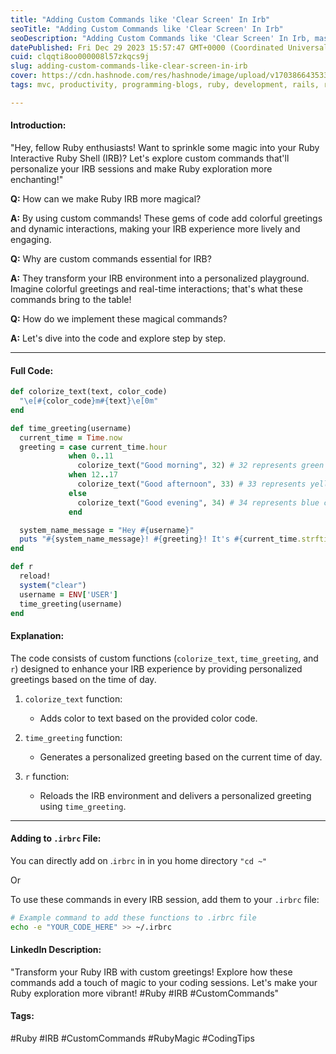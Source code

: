 ```yaml
---
title: "Adding Custom Commands like 'Clear Screen' In Irb"
seoTitle: "Adding Custom Commands like 'Clear Screen' In Irb"
seoDescription: "Adding Custom Commands like 'Clear Screen' In Irb, master irb ruby, add reload custom commands."
datePublished: Fri Dec 29 2023 15:57:47 GMT+0000 (Coordinated Universal Time)
cuid: clqqti8oo000008l57zkqcs9j
slug: adding-custom-commands-like-clear-screen-in-irb
cover: https://cdn.hashnode.com/res/hashnode/image/upload/v1703866435331/06d6d10b-e0e3-47c8-aa9f-97e992f9715c.png
tags: mvc, productivity, programming-blogs, ruby, development, rails, ruby-on-rails, developer, tips, coding, programming-tips, ruby-on-rails-developer, devsan, irb, rubydeveloper

---
```


#### Introduction:

"Hey, fellow Ruby enthusiasts! Want to sprinkle some magic into your Ruby Interactive Ruby Shell (IRB)? Let's explore custom commands that'll personalize your IRB sessions and make Ruby exploration more enchanting!"

**Q:** How can we make Ruby IRB more magical?

**A:** By using custom commands! These gems of code add colorful greetings and dynamic interactions, making your IRB experience more lively and engaging.

**Q:** Why are custom commands essential for IRB?

**A:** They transform your IRB environment into a personalized playground. Imagine colorful greetings and real-time interactions; that's what these commands bring to the table!

**Q:** How do we implement these magical commands?

**A:** Let's dive into the code and explore step by step.

---

#### Full Code:

```ruby
def colorize_text(text, color_code)
  "\e[#{color_code}m#{text}\e[0m"
end

def time_greeting(username)
  current_time = Time.now
  greeting = case current_time.hour
             when 0..11
               colorize_text("Good morning", 32) # 32 represents green color
             when 12..17
               colorize_text("Good afternoon", 33) # 33 represents yellow color
             else
               colorize_text("Good evening", 34) # 34 represents blue color
             end

  system_name_message = "Hey #{username}"
  puts "#{system_name_message}! #{greeting}! It's #{current_time.strftime('%I:%M %p')} Happy exploring the Ruby world!"
end

def r
  reload!
  system("clear")
  username = ENV['USER']
  time_greeting(username)
end
```

#### Explanation:

The code consists of custom functions (`colorize_text`, `time_greeting`, and `r`) designed to enhance your IRB experience by providing personalized greetings based on the time of day.

1. `colorize_text` function:
    
    * Adds color to text based on the provided color code.
        
2. `time_greeting` function:
    
    * Generates a personalized greeting based on the current time of day.
        
3. `r` function:
    
    * Reloads the IRB environment and delivers a personalized greeting using `time_greeting`.
        

---

#### Adding to `.irbrc` File:

You can directly add on .`irbrc` in in you home directory `"cd ~"`

Or

To use these commands in every IRB session, add them to your `.irbrc` file:

```bash
# Example command to add these functions to .irbrc file
echo -e "YOUR_CODE_HERE" >> ~/.irbrc
```

#### LinkedIn Description:

"Transform your Ruby IRB with custom greetings! Explore how these commands add a touch of magic to your coding sessions. Let's make your Ruby exploration more vibrant! #Ruby #IRB #CustomCommands"

#### Tags:

#Ruby #IRB #CustomCommands #RubyMagic #CodingTips